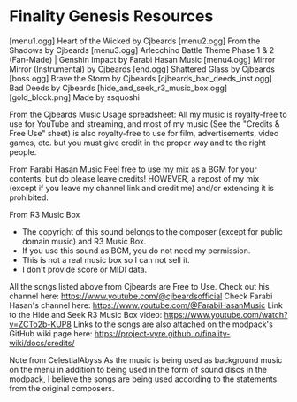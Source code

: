 # Finality Genesis Resources

[menu1.ogg] Heart of the Wicked by Cjbeards 
[menu2.ogg] From the Shadows by Cjbeards
[menu3.ogg] Arlecchino Battle Theme Phase 1 & 2 (Fan-Made) | Genshin Impact by Farabi Hasan Music
[menu4.ogg] Mirror Mirror (Instrumental) by Cjbeards
[end.ogg] Shattered Glass by Cjbeards
[boss.ogg] Brave the Storm by Cjbeards
[cjbeards_bad_deeds_inst.ogg] Bad Deeds by Cjbeards
[hide_and_seek_r3_music_box.ogg] 
[gold_block.png] Made by ssquoshi

From the Cjbeards Music Usage spreadsheet: 
All my music is royalty-free to use for YouTube and streaming, and most of my music (See the "Credits & Free Use" sheet) is also royalty-free to use for film, advertisements, video games, etc. but you must give credit in the proper way and to the right people.

From Farabi Hasan Music
Feel free to use my mix as a BGM for your contents, but do please leave credits! HOWEVER, a repost of my mix (except if you leave my channel link and credit me) and/or extending it is prohibited.

From R3 Music Box
* The copyright of this sound belongs to the composer (except for public domain music) and R3 Music Box.
* If you use this sound as BGM, you do not need my permission.
* This is not a real music box so I can not sell it.
* I don't provide score or MIDI data.

All the songs listed above from Cjbeards are Free to Use. Check out his channel here: https://www.youtube.com/@cjbeardsofficial
Check Farabi Hasan's channel here: https://www.youtube.com/@FarabiHasanMusic
Link to the Hide and Seek R3 Music Box video: https://www.youtube.com/watch?v=ZCTo2b-KUP8
Links to the songs are also attached on the modpack's GitHub wiki page here: https://project-vyre.github.io/finality-wiki/docs/credits/

Note from CelestialAbyss
As the music is being used as background music on the menu in addition to being used in the form of sound discs in the modpack, I believe the songs are being used according to the statements from the original composers.